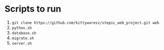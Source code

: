 # Scripts to run

1. `git clone https://github.com/kittywaresz/stepic_web_project.git web`
2. `python.sh`
3. `database.sh`
4. `migrate.sh`
5. `server.sh`
